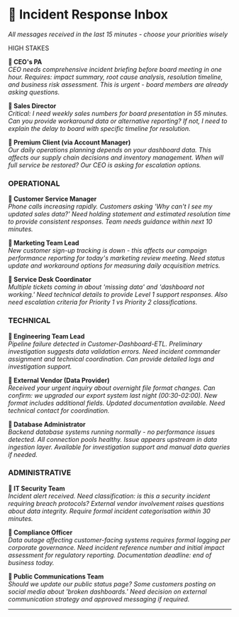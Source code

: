 #  📧 Incident Response Inbox
*All messages received in the last 15 minutes - choose your priorities wisely*

HIGH STAKES

**📧 CEO's PA**  
*CEO needs comprehensive incident briefing before board meeting in one hour. Requires: impact summary, root cause analysis, resolution timeline, and business risk assessment. This is urgent - board members are already asking questions.*

**📧 Sales Director**  
*Critical: I need weekly sales numbers for board presentation in 55 minutes. Can you provide workaround data or alternative reporting? If not, I need to explain the delay to board with specific timeline for resolution.*

**📧 Premium Client (via Account Manager)**  
*Our daily operations planning depends on your dashboard data. This affects our supply chain decisions and inventory management. When will full service be restored? Our CEO is asking for escalation options.*

### OPERATIONAL

**📧 Customer Service Manager**  
*Phone calls increasing rapidly. Customers asking 'Why can't I see my updated sales data?' Need holding statement and estimated resolution time to provide consistent responses. Team needs guidance within next 10 minutes.*

**📧 Marketing Team Lead**  
*New customer sign-up tracking is down - this affects our campaign performance reporting for today's marketing review meeting. Need status update and workaround options for measuring daily acquisition metrics.*

**📧 Service Desk Coordinator**  
*Multiple tickets coming in about 'missing data' and 'dashboard not working.' Need technical details to provide Level 1 support responses. Also need escalation criteria for Priority 1 vs Priority 2 classifications.*

### TECHNICAL

**📧 Engineering Team Lead**  
*Pipeline failure detected in Customer-Dashboard-ETL. Preliminary investigation suggests data validation errors. Need incident commander assignment and technical coordination. Can provide detailed logs and investigation support.*

**📧 External Vendor (Data Provider)**  
*Received your urgent inquiry about overnight file format changes. Can confirm: we upgraded our export system last night (00:30-02:00). New format includes additional fields. Updated documentation available. Need technical contact for coordination.*

**📧 Database Administrator**  
*Backend database systems running normally - no performance issues detected. All connection pools healthy. Issue appears upstream in data ingestion layer. Available for investigation support and manual data queries if needed.*

### ADMINISTRATIVE

**📧 IT Security Team**  
*Incident alert received. Need classification: is this a security incident requiring breach protocols? External vendor involvement raises questions about data integrity. Require formal incident categorisation within 30 minutes.*

**📧 Compliance Officer**  
*Data outage affecting customer-facing systems requires formal logging per corporate governance. Need incident reference number and initial impact assessment for regulatory reporting. Documentation deadline: end of business today.*

**📧 Public Communications Team**  
*Should we update our public status page? Some customers posting on social media about 'broken dashboards.' Need decision on external communication strategy and approved messaging if required.*

---
